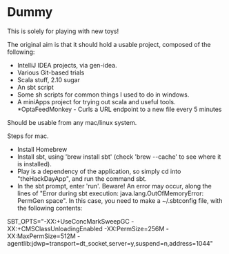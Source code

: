 Dummy
========

This is solely for playing with new toys!

The original aim is that it should hold a usable project, composed of the following:
* IntelliJ IDEA projects, via gen-idea.
* Various Git-based trials
* Scala stuff, 2.10 sugar
* An sbt script
* Some sh scripts for common things I used to do in windows.
* A miniApps project for trying out scala and useful tools. 
	*OptaFeedMonkey - Curls a URL endpoint to a new file every 5 minutes

Should be usable from any mac/linux system.

Steps for mac.
* Install Homebrew
* Install sbt, using 'brew install sbt' (check 'brew --cache' to see where it is installed).
* Play is a dependency of the application, so simply cd into "theHackDayApp", and run the command sbt.
* In the sbt prompt, enter 'run'. Beware! An error may occur, along the lines of "Error during sbt execution: java.lang.OutOfMemoryError: PermGen space". In this case, you need to make a ~/.sbtconfig file, with the following contents:

SBT_OPTS="-XX:+UseConcMarkSweepGC -XX:+CMSClassUnloadingEnabled -XX:PermSize=256M -XX:MaxPermSize=512M -agentlib:jdwp=transport=dt_socket,server=y,suspend=n,address=1044"